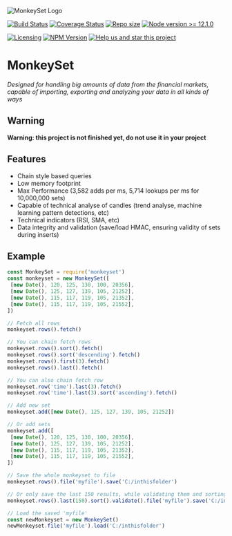 ![MonkeySet Logo](https://i.imgur.com/xulpNjs.png)

[![Build Status](https://api.travis-ci.org/michaeldegroot/MonkeySet.svg?branch=master)](https://travis-ci.org/michaeldegroot/MonkeySet) [![Coverage Status](https://coveralls.io/repos/github/michaeldegroot/MonkeySet/badge.svg?branch=master)](https://coveralls.io/github/michaeldegroot/MonkeySet)
[![Repo size](https://img.shields.io/github/repo-size/michaeldegroot/monkeyset.svg)](https://img.shields.io/github/repo-size/michaeldegroot/monkeyset.svg) [![Node version >= 12.1.0](https://img.shields.io/badge/node-%3E=12.1.0-green.svg)](https://github.com/michaeldegroot/MonkeySet)

[![Licensing](https://img.shields.io/github/license/michaeldegroot/monkeyset.svg)](https://raw.githubusercontent.com/michaeldegroot/MonkeySet/master/.LICENSE) [![NPM Version](https://img.shields.io/npm/v/monkeyset.svg)](https://www.npmjs.com/package/monkeyset) [![Help us and star this project](https://img.shields.io/github/stars/michaeldegroot/monkeyset.svg?style=social)](https://github.com/michaeldegroot/MonkeySet)

# MonkeySet
*Designed for handling big amounts of data from the financial markets, capable of importing, exporting and analyzing your data in all kinds of ways*

## Warning
**Warning: this project is not finished yet, do not use it in your project**

## Features
 - Chain style based queries
 - Low memory footprint
 - Max Performance (3,582 adds per ms, 5,714 lookups per ms for 10,000,000 sets)
 - Capable of technical analyse of candles (trend analyse, machine learning pattern detections, etc)
 - Technical indicators (RSI, SMA, etc)
 - Data integrity and validation (save/load HMAC, ensuring validity of sets during inserts)

## Example

 ```javascript
const MonkeySet = require('monkeyset')
const monkeyset = new MonkeySet([
  [new Date(), 120, 125, 130, 100, 20356],
  [new Date(), 125, 127, 139, 105, 21252],
  [new Date(), 115, 117, 119, 105, 21352],
  [new Date(), 115, 117, 119, 105, 21552],
])

// Fetch all rows
monkeyset.rows().fetch()

// You can chain fetch rows
monkeyset.rows().sort().fetch()
monkeyset.rows().sort('descending').fetch()
monkeyset.rows().first(3).fetch()
monkeyset.rows().last().fetch()

// You can also chain fetch row
monkeyset.row('time').last(3).fetch()
monkeyset.row('time').last(3).sort('ascending').fetch()

// Add new set
monkeyset.add([new Date(), 125, 127, 139, 105, 21252])

// Or add sets
monkeyset.add([
  [new Date(), 120, 125, 130, 100, 20356],
  [new Date(), 125, 127, 139, 105, 21252],
  [new Date(), 115, 117, 119, 105, 21352],
  [new Date(), 115, 117, 119, 105, 21552],
])

// Save the whole monkeyset to file
monkeyset.rows().file('myfile').save('C:/inthisfolder')

// Or only save the last 150 results, while validating them and sorting
monkeyset.rows().last(150).sort().validate().file('myfile').save('C:/inthisfolder')

// Load the saved 'myfile'
const newMonkeyset = new MonkeySet()
newMonkeyset.file('myfile').load('C:/inthisfolder')
```
